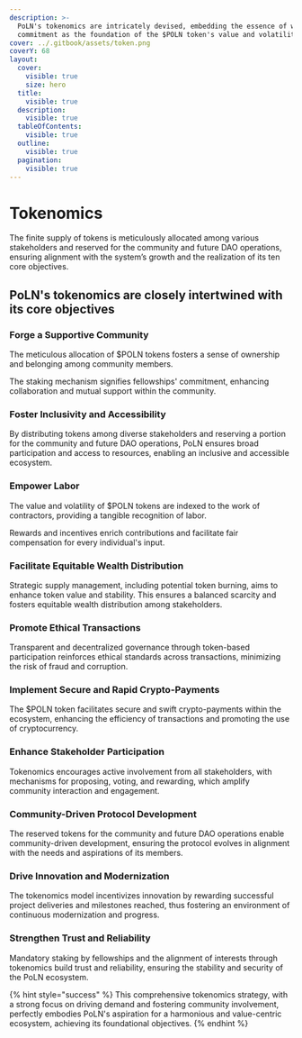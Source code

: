 ```yaml
---
description: >-
  PoLN's tokenomics are intricately devised, embedding the essence of work and
  commitment as the foundation of the $POLN token's value and volatility.
cover: ../.gitbook/assets/token.png
coverY: 68
layout:
  cover:
    visible: true
    size: hero
  title:
    visible: true
  description:
    visible: true
  tableOfContents:
    visible: true
  outline:
    visible: true
  pagination:
    visible: true
---
```


# Tokenomics

The finite supply of tokens is meticulously allocated among various stakeholders and reserved for the community and future DAO operations, ensuring alignment with the system’s growth and the realization of its ten core objectives.&#x20;

## PoLN's tokenomics are closely intertwined with its core objectives

### **Forge a Supportive Community**

The meticulous allocation of $POLN tokens fosters a sense of ownership and belonging among community members.&#x20;

The staking mechanism signifies fellowships' commitment, enhancing collaboration and mutual support within the community.

### **Foster Inclusivity and Accessibility**

By distributing tokens among diverse stakeholders and reserving a portion for the community and future DAO operations, PoLN ensures broad participation and access to resources, enabling an inclusive and accessible ecosystem.

### **Empower Labor**

The value and volatility of $POLN tokens are indexed to the work of contractors, providing a tangible recognition of labor.&#x20;

Rewards and incentives enrich contributions and facilitate fair compensation for every individual's input.

### **Facilitate Equitable Wealth Distribution**

Strategic supply management, including potential token burning, aims to enhance token value and stability. This ensures a balanced scarcity and fosters equitable wealth distribution among stakeholders.

### **Promote Ethical Transactions**

Transparent and decentralized governance through token-based participation reinforces ethical standards across transactions, minimizing the risk of fraud and corruption.

### **Implement Secure and Rapid Crypto-Payments**

The $POLN token facilitates secure and swift crypto-payments within the ecosystem, enhancing the efficiency of transactions and promoting the use of cryptocurrency.

### **Enhance Stakeholder Participation**

Tokenomics encourages active involvement from all stakeholders, with mechanisms for proposing, voting, and rewarding, which amplify community interaction and engagement.

### **Community-Driven Protocol Development**

The reserved tokens for the community and future DAO operations enable community-driven development, ensuring the protocol evolves in alignment with the needs and aspirations of its members.

### **Drive Innovation and Modernization**

The tokenomics model incentivizes innovation by rewarding successful project deliveries and milestones reached, thus fostering an environment of continuous modernization and progress.

### **Strengthen Trust and Reliability**

Mandatory staking by fellowships and the alignment of interests through tokenomics build trust and reliability, ensuring the stability and security of the PoLN ecosystem.

{% hint style="success" %}
This comprehensive tokenomics strategy, with a strong focus on driving demand and fostering community involvement, perfectly embodies PoLN's aspiration for a harmonious and value-centric ecosystem, achieving its foundational objectives.
{% endhint %}
